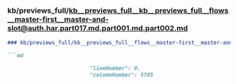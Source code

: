 ### kb/previews_full/kb__previews_full__kb__previews_full__flows__master-first__master-and-slot@auth.har.part017.md.part001.md.part002.md

```md
### kb/previews_full/kb__previews_full__flows__master-first__master-and-slot@auth.har.part017.md.part001.md (part 002)

```md

                          "lineNumber": 0,
                          "columnNumber": 5705
     
```

```

```
